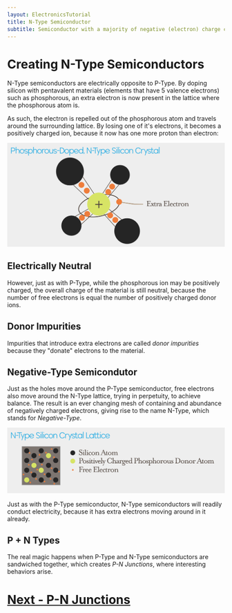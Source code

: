 ```yaml
---
layout: ElectronicsTutorial
title: N-Type Semiconductor
subtitle: Semiconductor with a majority of negative (electron) charge carriers.
---
```


# Creating N-Type Semiconductors

N-Type semiconductors are electrically opposite to P-Type. By doping silicon with pentavalent materials (elements that have 5 valence electrons) such as phosphorous, an extra electron is now present in the lattice where the phosphorous atom is. 

As such, the electron is repelled out of the phosphorous atom and travels around the surrounding lattice. By losing one of it's electrons, it becomes a positively charged ion, because it now has one more proton than electron:

![](../Support_Files/N-Type_Silicon_Crystal.svg)

## Electrically Neutral

However, just as with P-Type, while the phosphorous ion may be positively charged, the overall charge of the material is still neutral, because the number of free electrons is equal the number of positively charged donor ions.

## Donor Impurities

Impurities that introduce extra electrons are called _donor impurities_ because they "donate" electrons to the material.

## Negative-Type Semicondutor

Just as the holes move around the P-Type semiconductor, free electrons also move around the N-Type lattice, trying in perpetuity, to achieve balance. The result is an ever changing mesh of containing and abundance of negatively charged electrons, giving rise to the name N-Type, which stands for _Negative-Type_.

![Illustration of N-Type silicon crystal lattice in which there are a few phosphorous atoms in the lattice that are postively charged, and throughout the lattice are free electrons.](../Support_Files/N-Type_Silicon_Crystal_Lattice.svg)

Just as with the P-Type semiconductor, N-Type semiconductors will readily conduct electricity, because it has extra electrons moving around in it already.

## P + N Types

The real magic happens when P-Type and N-Type semiconductors are sandwiched together, which creates _P-N Junctions_, where interesting behaviors arise.

# [Next - P-N Junctions](../P-N_Junctions)
